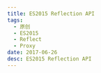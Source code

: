 ```yaml
---
title: ES2015 Reflection API
tags:
  - 原创
  - ES2015
  - Reflect
  - Proxy
date: 2017-06-26
desc: ES2015 Reflection API
---
```


<embeding src="/ppt/es2015-reflection.html" />
